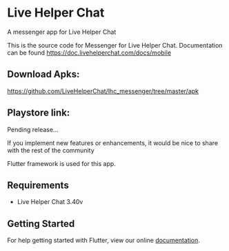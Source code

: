 # Live Helper Chat

A messenger app for Live Helper Chat

This is the source code for Messenger for Live Helper Chat. Documentation can be found https://doc.livehelperchat.com/docs/mobile

## Download Apks:  
https://github.com/LiveHelperChat/lhc_messenger/tree/master/apk

## Playstore link:  
Pending release...

If you implement new features or enhancements, it would be nice to share with the rest of the community

Flutter framework is used for this app.

## Requirements

* Live Helper Chat 3.40v

## Getting Started

For help getting started with Flutter, view our online
[documentation](https://flutter.io/).
